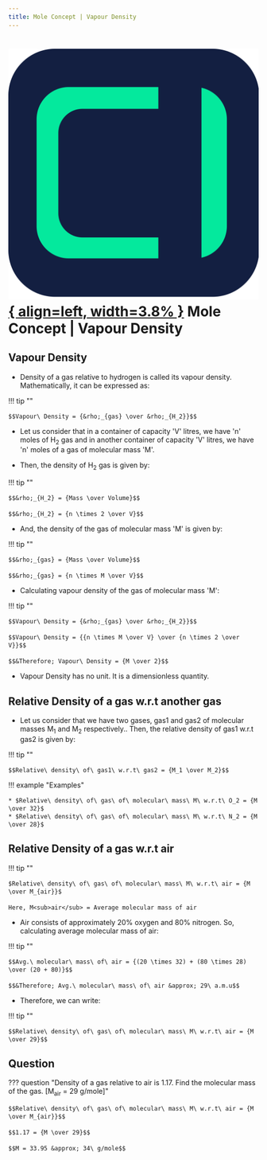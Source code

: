 ```yaml
---
title: Mole Concept | Vapour Density
---
```


# [![ChemistryEdu Logo](../../images/favicon.svg){ align=left, width=3.8% }](../../index.md)  Mole Concept | Vapour Density

## Vapour Density

* Density of a gas relative to hydrogen is called its vapour density. Mathematically, it can be expressed as:

!!! tip ""

    $$Vapour\ Density = {&rho;_{gas} \over &rho;_{H_2}}$$

* Let us consider that in a container of capacity 'V' litres, we have 'n' moles of H<sub>2</sub> gas and in another container of capacity 'V' litres, we have 'n' moles of a gas of molecular mass 'M'.
  
* Then, the density of H<sub>2</sub> gas is given by:

!!! tip ""

    $$&rho;_{H_2} = {Mass \over Volume}$$

    $$&rho;_{H_2} = {n \times 2 \over V}$$

* And, the density of the gas of molecular mass 'M' is given by:

!!! tip ""

    $$&rho;_{gas} = {Mass \over Volume}$$

    $$&rho;_{gas} = {n \times M \over V}$$

* Calculating vapour density of the gas of molecular mass 'M':

!!! tip ""

    $$Vapour\ Density = {&rho;_{gas} \over &rho;_{H_2}}$$

    $$Vapour\ Density = {{n \times M \over V} \over {n \times 2 \over V}}$$

    $$&Therefore; Vapour\ Density = {M \over 2}$$

* Vapour Density has no unit. It is a dimensionless quantity.

## Relative Density of a gas w.r.t another gas

* Let us consider that we have two gases, gas1 and gas2 of molecular masses M<sub>1</sub> and M<sub>2</sub> respectively.. Then, the relative density of gas1 w.r.t gas2 is given by:

!!! tip ""

    $$Relative\ density\ of\ gas1\ w.r.t\ gas2 = {M_1 \over M_2}$$

!!! example "Examples"

    * $Relative\ density\ of\ gas\ of\ molecular\ mass\ M\ w.r.t\ O_2 = {M \over 32}$
    * $Relative\ density\ of\ gas\ of\ molecular\ mass\ M\ w.r.t\ N_2 = {M \over 28}$

## Relative Density of a gas w.r.t air

!!! tip ""

    $Relative\ density\ of\ gas\ of\ molecular\ mass\ M\ w.r.t\ air = {M \over M_{air}}$
    
    Here, M<sub>air</sub> = Average molecular mass of air
              
* Air consists of approximately 20% oxygen and 80% nitrogen. So, calculating average molecular mass of air:

!!! tip ""

    $$Avg.\ molecular\ mass\ of\ air = {(20 \times 32) + (80 \times 28) \over (20 + 80)}$$

    $$&Therefore; Avg.\ molecular\ mass\ of\ air &approx; 29\ a.m.u$$

* Therefore, we can write:

!!! tip ""

    $$Relative\ density\ of\ gas\ of\ molecular\ mass\ M\ w.r.t\ air = {M \over 29}$$

## Question

??? question "Density of a gas relative to air is 1.17. Find the molecular mass of the gas. [M<sub>air</sub> = 29 g/mole]"

    $$Relative\ density\ of\ gas\ of\ molecular\ mass\ M\ w.r.t\ air = {M \over M_{air}}$$

    $$1.17 = {M \over 29}$$

    $$M = 33.95 &approx; 34\ g/mole$$
